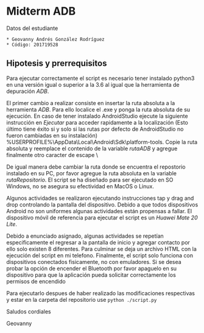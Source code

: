 # Midterm ADB
Datos del estudiante

    * Geovanny Andrés González Rodríguez
    * Código: 201719528

## Hipotesis y prerrequisitos
Para ejecutar correctamente el script es necesario tener instalado python3 en una versión igual o superior a la 3.6 al igual que la herramienta de depuración _ADB_.

El primer cambio a realizar consiste en insertar la ruta absoluta a la herramienta _ADB_. Para ello localice el .exe y ponga la ruta absoluta de su ejecución. En caso de tener instalado AndroidStudio ejecute la siguiente instrucción en _Ejecutar_ para acceder rapidamente a la localización (Esto último tiene éxito si y solo si las rutas por defecto de AndroidStudio no fueron cambiadas en su instalación) %USERPROFILE%\AppData\Local\Android\Sdk\platform-tools\. Copie la ruta absoluta y reemplace el contenido de la variable _rutaADB_ y agregue finalmente otro caracter de escape \

De igual manera debe cambiar la ruta donde se encuentra el repostorio instalado en su PC, por favor agregue la ruta absoluta en la variable _rutaRepositorio_. El script se ha diseñado para ser ejecutado en SO Windows, no se asegura su efectividad en MacOS o Linux. 

Algunos actividades se realizaron ejecutando instrucciones tap y drag and drop controlando la pantalla del dispositivo. Debido a que todos dispositivos Android no son uniformes algunas actividades están propensas a fallar. El dispositivo móvil de referencia para ejecutar el script es un _Huawei Mate 20 Lite_.

Debido a enunciado asignado, algunas actividades se repetían especificamente el regresar a la pantalla de inicio y agregar contacto por ello solo existen 8 diferentes. Para culminar se deja un archivo HTML con la ejecución del script en mi telefono. Finalmente, el script solo funciona con dispositivos conectados fisicamente, no con emuladores. Si se desea probar la opción de encender el Bluetooth por favor apaguelo en su dispositivo para que la aplicación pueda solicitar correctamente los permisos de encendido

Para ejecutarlo despues de haber realizado las modificaciones respectivas y estar en la carpeta del repositorio use ``python ./script.py``

Saludos cordiales 

Geovanny



